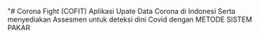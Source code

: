 "# Corona Fight (COFIT)
Aplikasi Upate Data Corona di Indonesi
Serta menyediakan Assesmen untuk deteksi dini Covid dengan METODE SISTEM PAKAR

